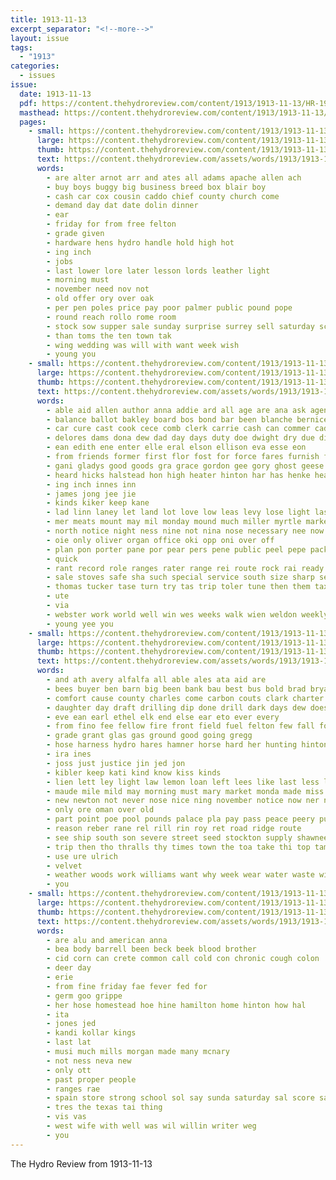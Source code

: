 ```yaml
---
title: 1913-11-13
excerpt_separator: "<!--more-->"
layout: issue
tags:
  - "1913"
categories:
  - issues
issue:
  date: 1913-11-13
  pdf: https://content.thehydroreview.com/content/1913/1913-11-13/HR-1913-11-13.pdf
  masthead: https://content.thehydroreview.com/content/1913/1913-11-13/masthead/HR-1913-11-13.jpg
  pages:
    - small: https://content.thehydroreview.com/content/1913/1913-11-13/small/HR-1913-11-13-01.jpg
      large: https://content.thehydroreview.com/content/1913/1913-11-13/large/HR-1913-11-13-01.jpg
      thumb: https://content.thehydroreview.com/content/1913/1913-11-13/thumbnails/HR-1913-11-13-01.jpg
      text: https://content.thehydroreview.com/assets/words/1913/1913-11-13/HR-1913-11-13-01.txt
      words:
        - are alter arnot arr and ates all adams apache allen ach
        - buy boys buggy big business breed box blair boy
        - cash car cox cousin caddo chief county church come
        - demand day dat date dolin dinner
        - ear
        - friday for from free felton
        - grade given
        - hardware hens hydro handle hold high hot
        - ing inch
        - jobs
        - last lower lore later lesson lords leather light
        - morning must
        - november need nov not
        - old offer ory over oak
        - per pen poles price pay poor palmer public pound pope
        - round reach rollo rome room
        - stock sow supper sale sunday surprise surrey sell saturday school scott sais soon spring
        - than toms the ten town tak
        - wing wedding was will with want week wish
        - young you
    - small: https://content.thehydroreview.com/content/1913/1913-11-13/small/HR-1913-11-13-02.jpg
      large: https://content.thehydroreview.com/content/1913/1913-11-13/large/HR-1913-11-13-02.jpg
      thumb: https://content.thehydroreview.com/content/1913/1913-11-13/thumbnails/HR-1913-11-13-02.jpg
      text: https://content.thehydroreview.com/assets/words/1913/1913-11-13/HR-1913-11-13-02.txt
      words:
        - able aid allen author anna addie ard all age are ana ask agent and acon ari
        - balance ballot bakley board bos bond bar been blanche bernice bradley boy brown bradle business bird best bertha bede better back burkhalter bands bently bell bring bank
        - car cure cast cook cece comb clerk carrie cash can commer caddo cal city cheap clyde clinton cox county con collins count company
        - delores dams dona dew dad day days duty doe dwight dry due ditmore dent der dail doing dinner dollar
        - ean edith ene enter elle eral elson ellison eva esse eon
        - from friends former first flor fost for force fares furnish fill fresh front farm folks
        - gani gladys good goods gra grace gordon gee gory ghost geese
        - heard hicks halstead hon high heater hinton har has henke head hunting hands home hundred hall hydro hannah hibbs hay hamilton hata hardware had hable
        - ing inch innes inn
        - james jong jee jie
        - kinds kiker keep kane
        - lad linn laney let land lot love low leas levy lose light last lat lake las left lady long lia
        - mer meats mount may mil monday mound much miller myrtle market montgomery marriage meals money many mildred mon made merit
        - north notice night ness nine not nina nose necessary nee now noss new november
        - oie only oliver organ office oki opp oni over off
        - plan pon porter pane por pear pers pene public peel pepe pack pense palmer pair portland place phon phylis pay per part pent pee pat person pearl
        - quick
        - rant record role ranges rater range rei route rock rai ready
        - sale stoves safe sha such special service south size sharp sept sunday stover scott stuff sturgill six star som soon state seed sam stove sunda surgeon seo snyder stone sed sain see sita sutt sell shall sand stock seal said sia september ser saturday side sees sider smith sen
        - thomas tucker tase turn try tas trip toler tune then them tax town tea take tory teat tone thompson taken tay trial the than top talent
        - ute
        - via
        - webster work world well win wes weeks walk wien weldon weekly was write wide want williams wyatt winter will walks with week
        - young yee you
    - small: https://content.thehydroreview.com/content/1913/1913-11-13/small/HR-1913-11-13-03.jpg
      large: https://content.thehydroreview.com/content/1913/1913-11-13/large/HR-1913-11-13-03.jpg
      thumb: https://content.thehydroreview.com/content/1913/1913-11-13/thumbnails/HR-1913-11-13-03.jpg
      text: https://content.thehydroreview.com/assets/words/1913/1913-11-13/HR-1913-11-13-03.txt
      words:
        - and ath avery alfalfa all able ales ata aid are
        - bees buyer ben barn big been bank bau best bus bold brad bryan bradley but body board business back began blaine bran bay buy blackwell bring bas bielby barber
        - comfort cause county charles come carbon couts clark charter cares colony coles can chamberlin cadet che custer collins coats court coa caddo cal cold cox city corn
        - daughter day draft drilling dip done drill dark days dew does dora doing
        - eve ean earl ethel elk end else ear eto ever every
        - from fino fee fellow fire front field fuel felton few fall ford farm for foote fred folks firm foot fail
        - grade grant glas gas ground good going gregg
        - hose harness hydro hares hamner horse hard her hunting hinton hot henke hammond him hyde hay hall heater hold hom had home horn health harm has hair
        - ira ines
        - joss just justice jin jed jon
        - kibler keep kati kind know kiss kinds
        - lien lett ley light law lemon loan left lees like last less lee line lae lein leak lose lay large
        - maude mile mild may morning must mary market monda made miss means minnie mil milo mean mer main mail miller missouri men monday mor most more money
        - new newton not never nose nice ning november notice now ner nov needs night nam nims
        - only ore oman over old
        - part point poe pool pounds palace pla pay pass peace peery pure past pea pee putty plush poor power per pleas phi pleasant
        - reason reber rane rel rill rin roy ret road ridge route
        - see ship south son severe street seed stockton supply shawnee stove said sit shorts save shorty shock saturday special ser spring sun sell smooth seta styles stoves smoke sunday set shaw sil seems state sum size springs sale sutton sap sat
        - trip then tho thralls thy times town the toa take thi top tam than tay taken
        - use ure ulrich
        - velvet
        - weather woods work williams want why week wear water waste will wynne weeks while weigl went wood with weatherford whiteley wie wheat wei winter way west was
        - you
    - small: https://content.thehydroreview.com/content/1913/1913-11-13/small/HR-1913-11-13-04.jpg
      large: https://content.thehydroreview.com/content/1913/1913-11-13/large/HR-1913-11-13-04.jpg
      thumb: https://content.thehydroreview.com/content/1913/1913-11-13/thumbnails/HR-1913-11-13-04.jpg
      text: https://content.thehydroreview.com/assets/words/1913/1913-11-13/HR-1913-11-13-04.txt
      words:
        - are alu and american anna
        - bea body barrell been beck beek blood brother
        - cid corn can crete common call cold con chronic cough colon
        - deer day
        - erie
        - from fine friday fae fever fed for
        - germ goo grippe
        - her hose homestead hoe hine hamilton home hinton how hal
        - ita
        - jones jed
        - kandi kollar kings
        - last lat
        - musi much mills morgan made many mcnary
        - not ness neva new
        - only ott
        - past proper people
        - ranges rae
        - spain store strong school sol say sunda saturday sal score sare
        - tres the texas tai thing
        - vis vas
        - west wife with well was wil willin writer weg
        - you
---
```


The Hydro Review from 1913-11-13

<!--more-->

